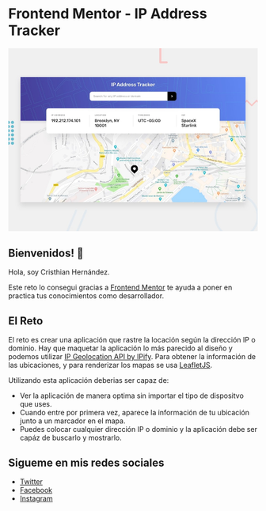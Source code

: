 # Frontend Mentor - IP Address Tracker

![Design preview for the IP Address Tracker coding challenge](./src/design/desktop-preview.jpg)

## Bienvenidos! 👋

Hola, soy Cristhian Hernández.

Este reto lo consegui gracias a [Frontend Mentor](https://www.frontendmentor.io) te ayuda a poner en practica tus conocimientos como desarrollador.

## El Reto

El reto es crear una aplicación que rastre la locación según la dirección IP o dominio. Hay que maquetar la aplicación lo más parecido al diseño y podemos utilizar [IP Geolocation API by IPify](https://geo.ipify.org/). Para obtener la información de las ubicaciones, y para renderizar los mapas se usa [LeafletJS](https://leafletjs.com/).

Utilizando esta aplicación deberias ser capaz de:

- Ver la aplicación de manera optima sin importar el tipo de dispositvo que uses.
- Cuando entre por primera vez, aparece la información de tu ubicación junto a un marcador en el mapa.
- Puedes colocar cualquier dirección IP o dominio y la aplicación debe ser capáz de buscarlo y mostrarlo.

## Sigueme en mis redes sociales

- [Twitter](https://twitter.com/cristhian_jhl)
- [Facebook](https://facebook.com/cristhianjhlweb)
- [Instagram](https://twitter.com/cristhianjhl)

